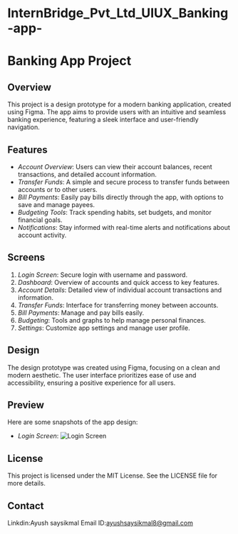 # InternBridge_Pvt_Ltd_UIUX_Banking-app-


# Banking App Project

## Overview

This project is a design prototype for a modern banking application, created using Figma. The app aims to provide users with an intuitive and seamless banking experience, featuring a sleek interface and user-friendly navigation.

## Features

- *Account Overview*: Users can view their account balances, recent transactions, and detailed account information.
- *Transfer Funds*: A simple and secure process to transfer funds between accounts or to other users.
- *Bill Payments*: Easily pay bills directly through the app, with options to save and manage payees.
- *Budgeting Tools*: Track spending habits, set budgets, and monitor financial goals.
- *Notifications*: Stay informed with real-time alerts and notifications about account activity.

## Screens

1. *Login Screen*: Secure login with username and password.
2. *Dashboard*: Overview of accounts and quick access to key features.
3. *Account Details*: Detailed view of individual account transactions and information.
4. *Transfer Funds*: Interface for transferring money between accounts.
5. *Bill Payments*: Manage and pay bills easily.
6. *Budgeting*: Tools and graphs to help manage personal finances.
7. *Settings*: Customize app settings and manage user profile.

## Design

The design prototype was created using Figma, focusing on a clean and modern aesthetic. The user interface prioritizes ease of use and accessibility, ensuring a positive experience for all users.

## Preview

Here are some snapshots of the app design:

- *Login Screen*:
  ![Login Screen](![image](https://github.com/AyushSaysikmal/InternBridge_Pvt_Ltd_UIUX_Banking-app-/assets/166900936/7d70b238-663b-47c8-8cca-9663100d8738)
)
  

## License

This project is licensed under the MIT License. See the LICENSE file for more details.

## Contact
Linkdin:Ayush saysikmal
Email ID:ayushsaysikmal8@gmail.com

